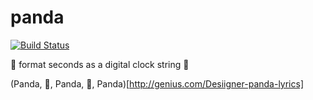 # panda

[![Build Status](https://travis-ci.org/makenova/panda.svg?branch=master)](https://travis-ci.org/makenova/panda)

🐼 format seconds as a digital clock string 🐼

(Panda, 🐼, Panda, 🐼, Panda)[http://genius.com/Desiigner-panda-lyrics]
